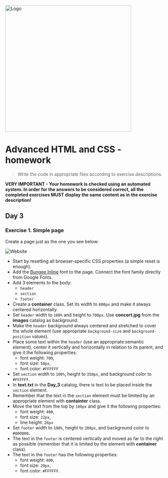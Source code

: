 <img alt="Logo" src="http://coderslab.pl/wp-content/themes/coderslab/svg/logo-coderslab.svg" width="400">

# Advanced HTML and CSS - homework

> Write the code in appropriate files according to exercise descriptions.

**VERY IMPORTANT - Your homework is checked using an automated system. In order for the answers to be considered correct, all the completed exercises MUST display the same content as in the exercise description!**

## Day 3

### Exercise 1. Simple page

Create a page just as the one you see below:

![Website](images/site.jpg)

* Start by resetting all browser-specific CSS properties (a simple reset is enough).
* Add the [Bungee Inline](https://fonts.google.com/specimen/Bungee+Inline) font to the page. Connect the font family directly from Google Fonts.
* Add 3 elements to the body:
    * ```header```
    * ```section```
    * ```footer```
* Create a __container__ class. Set its width to ```800px``` and make it always centered horizontally.
* Set ```header``` width to ```100%``` and height to ```700px```. Use __concert.jpg__ from the __images__ catalog as background.
* Make the ```header``` background always centered and stretched to cover the whole element (use appropriate ```background-size``` and ```background-position``` values).
* Place some text within the ```header``` (use an appropriate semantic element), center it vertically and horizontally in relation to its parent, and give it the following properties:
    * font weight: ```700```,
    * font size: ```50px```,
    * font color: ```#FFFFFF```
* Set ```section``` width to ```100%```, height to ```350px```, and background color to ```#FFFFFF```.
* In __text.txt__ in the __Day_3__ catalog, there is text to be placed inside the ```section``` element.
* Remember that the text in the ```section``` element must be limited by an appropriate element with __containter__ class.
* Move the text from the top by ```100px``` and give it the following properties:
    * font weight: ```400```,
    * font size: ```22px```,
    * line height: ```26px```
* Set ```footer``` width to ```100%```, height to ```200px```,  and background color to ```#000000```.
* The text in the ```footer``` is centered vertically and moved as far to the right as possible (remember that it is limited by the element with __container__ class).
* The text in the ```footer``` has the following properties:
    * font weight: ```400```,
    * font size: ```20px```,
    * font color: ```#FFFFFF```.
